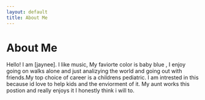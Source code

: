 ```yaml
---
layout: default
title: About Me
---
```

# About Me
Hello! I am [jaynee].
I like music, My faviorte color is baby blue , I enjoy going on walks alone and just analizying the world  and going out with friends.My top choice of career is a childrens pediatric. I am intrested in this because id love to help kids and the enviorment of it. My aunt works this postion and really enjoys it I honestly think i will to.

